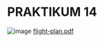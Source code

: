 # PRAKTIKUM 14

![image](https://github.com/alexandravoit/ANDMETURVE-2024/assets/145194484/bedc8ada-a62b-4129-abbb-4cf772298b4f)
[flight-plan.pdf](https://github.com/alexandravoit/ANDMETURVE-2024/files/15475649/flight-plan.pdf)
